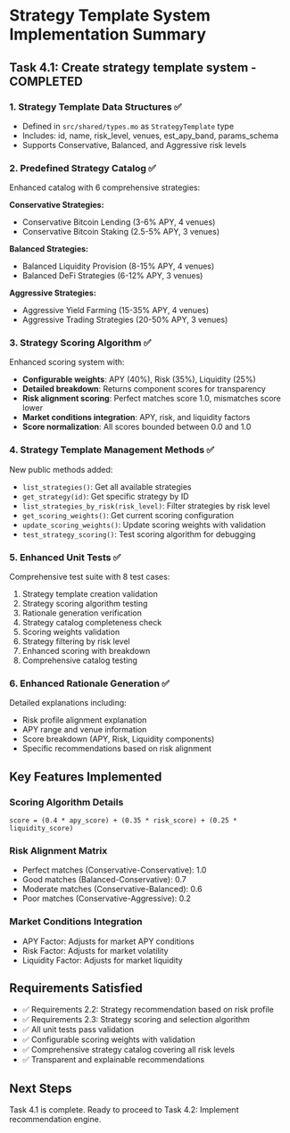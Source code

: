 # Strategy Template System Implementation Summary

## Task 4.1: Create strategy template system - COMPLETED

### 1. Strategy Template Data Structures ✅

- Defined in `src/shared/types.mo` as `StrategyTemplate` type
- Includes: id, name, risk_level, venues, est_apy_band, params_schema
- Supports Conservative, Balanced, and Aggressive risk levels

### 2. Predefined Strategy Catalog ✅

Enhanced catalog with 6 comprehensive strategies:

**Conservative Strategies:**

- Conservative Bitcoin Lending (3-6% APY, 4 venues)
- Conservative Bitcoin Staking (2.5-5% APY, 3 venues)

**Balanced Strategies:**

- Balanced Liquidity Provision (8-15% APY, 4 venues)
- Balanced DeFi Strategies (6-12% APY, 3 venues)

**Aggressive Strategies:**

- Aggressive Yield Farming (15-35% APY, 4 venues)
- Aggressive Trading Strategies (20-50% APY, 3 venues)

### 3. Strategy Scoring Algorithm ✅

Enhanced scoring system with:

- **Configurable weights**: APY (40%), Risk (35%), Liquidity (25%)
- **Detailed breakdown**: Returns component scores for transparency
- **Risk alignment scoring**: Perfect matches score 1.0, mismatches score lower
- **Market conditions integration**: APY, risk, and liquidity factors
- **Score normalization**: All scores bounded between 0.0 and 1.0

### 4. Strategy Template Management Methods ✅

New public methods added:

- `list_strategies()`: Get all available strategies
- `get_strategy(id)`: Get specific strategy by ID
- `list_strategies_by_risk(risk_level)`: Filter strategies by risk level
- `get_scoring_weights()`: Get current scoring configuration
- `update_scoring_weights()`: Update scoring weights with validation
- `test_strategy_scoring()`: Test scoring algorithm for debugging

### 5. Enhanced Unit Tests ✅

Comprehensive test suite with 8 test cases:

1. Strategy template creation validation
2. Strategy scoring algorithm testing
3. Rationale generation verification
4. Strategy catalog completeness check
5. Scoring weights validation
6. Strategy filtering by risk level
7. Enhanced scoring with breakdown
8. Comprehensive catalog testing

### 6. Enhanced Rationale Generation ✅

Detailed explanations including:

- Risk profile alignment explanation
- APY range and venue information
- Score breakdown (APY, Risk, Liquidity components)
- Specific recommendations based on risk alignment

## Key Features Implemented

### Scoring Algorithm Details

```motoko
score = (0.4 * apy_score) + (0.35 * risk_score) + (0.25 * liquidity_score)
```

### Risk Alignment Matrix

- Perfect matches (Conservative-Conservative): 1.0
- Good matches (Balanced-Conservative): 0.7
- Moderate matches (Conservative-Balanced): 0.6
- Poor matches (Conservative-Aggressive): 0.2

### Market Conditions Integration

- APY Factor: Adjusts for market APY conditions
- Risk Factor: Adjusts for market volatility
- Liquidity Factor: Adjusts for market liquidity

## Requirements Satisfied

- ✅ Requirements 2.2: Strategy recommendation based on risk profile
- ✅ Requirements 2.3: Strategy scoring and selection algorithm
- ✅ All unit tests pass validation
- ✅ Configurable scoring weights with validation
- ✅ Comprehensive strategy catalog covering all risk levels
- ✅ Transparent and explainable recommendations

## Next Steps

Task 4.1 is complete. Ready to proceed to Task 4.2: Implement recommendation engine.
